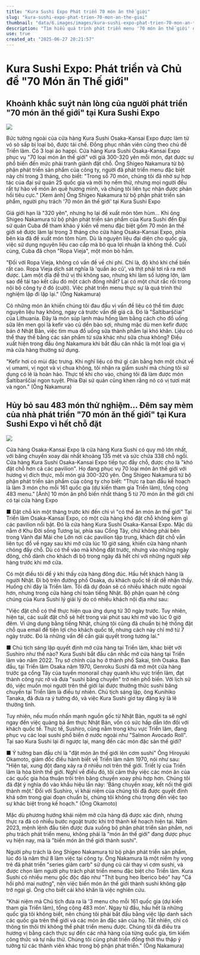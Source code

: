 ```yaml
---
title: "Kura Sushi Expo Phát triển 70 món ăn thế giới"
slug: "kura-sushi-expo-phat-trien-70-mon-an-the-gioi"
thumbnail: "data/6.images/images/kura-sushi-expo-phat-trien-70-mon-an-the-gioi.webp"
description: "Tìm hiểu quá trình phát triển menu '70 món ăn thế giới' độc đáo tại cửa hàng Kura Sushi ở Triển lãm Osaka, những thách thức và thành công."
use: true
created_at: "2025-06-27 20:21:57"
---
```


# Kura Sushi Expo: Phát triển và Chủ đề "70 Món ăn Thế giới"

## Khoảnh khắc suýt nản lòng của người phát triển "70 món ăn thế giới" tại Kura Sushi Expo

![](/images/20250627-00097305-president-000-2-view.webp)

Bức tường ngoài của cửa hàng Kura Sushi Osaka-Kansai Expo được làm từ vỏ sò sắp bị loại bỏ, được tái chế. Đồng phục nhân viên cũng theo chủ đề Triển lãm. Có 3 loại áo happi.
Cửa hàng Kura Sushi Osaka-Kansai Expo phục vụ "70 loại món ăn thế giới" với giá 300-320 yên mỗi món, đạt được sự phổ biến đến mức phải tranh giành đặt chỗ. Ông Shigeo Nakamura từ bộ phận phát triển sản phẩm của công ty, người đã phát triển menu đặc biệt này chỉ trong 3 tháng, cho biết: "Trong số 70 món, chúng tôi đã nhờ sự hợp tác của đại sứ quán 25 quốc gia và mời họ nếm thử, nhưng mọi người đều rất tự hào về món ăn quê hương mình, và chúng tôi liên tục nhận được phản hồi tiêu cực."
[Xem ảnh] Ông Shigeo Nakamura từ bộ phận phát triển sản phẩm, người phụ trách '70 món ăn thế giới' tại Kura Sushi Expo

Giá giới hạn là "320 yên", nhưng họ lại đề xuất món tôm hùm…
Khi ông Shigeo Nakamura từ bộ phận phát triển sản phẩm của Kura Sushi đến Đại sứ quán Cuba để tham khảo ý kiến về menu đặc biệt gồm 70 món ăn thế giới sẽ được làm lại trong 3 tháng cho cửa hàng Osaka-Kansai Expo, phía bên kia đã đề xuất món tôm hùm. Dù là nguyên liệu đại diện cho quốc gia, việc sử dụng nguyên liệu cao cấp mà bỏ qua lợi nhuận là không thể. Cuối cùng, Cuba đã chọn "Ropa Vieja", một món bò hầm.

"Đối với Ropa Vieja, không có vấn đề về chi phí. Chỉ là, độ khó khi chế biến rất cao. Ropa Vieja dịch sát nghĩa là 'quần áo cũ', và thịt phải tơi rã ra mới được. Làm một đĩa để thử vị thì không sao, nhưng khi làm số lượng lớn, làm sao để tái tạo kết cấu đó một cách đồng nhất? Lại có một chút rắc rối trong nội bộ công ty ở đó (cười). Việc phát triển menu thực sự là quá trình thử nghiệm lặp đi lặp lại." (Ông Nakamura)

Có những món ăn khiến chúng tôi đau đầu vì vấn đề liệu có thể tìm được nguyên liệu hay không, ngay cả trước vấn đề giá cả. Đó là "Šaltibarščiai" của Lithuania. Đây là món súp lạnh màu hồng làm bằng cách cho đồ uống sữa lên men gọi là kefir vào củ dền bào sợi, nhưng mặc dù men kefir được bán ở Nhật Bản, việc tìm mua đồ uống sữa thành phẩm lại khó khăn. Liệu có thể thay thế bằng các sản phẩm từ sữa khác như sữa chua không? Điều xuất hiện trong đầu ông Nakamura khi bắt đầu cân nhắc là một loại gia vị mà cửa hàng thường sử dụng.

"Kefir hơi có mùi đặc trưng. Khi nghĩ liệu có thứ gì cân bằng hơn một chút về vị umami, vị ngọt và vị chua không, tôi nhận ra giấm sushi mà chúng tôi sử dụng có lẽ là hoàn hảo. Thực tế khi cho vào, chúng tôi đã làm được món Šaltibarščiai ngon tuyệt. Phía Đại sứ quán cũng khen rằng nó có vị tươi mát và ngon." (Ông Nakamura)

## Hủy bỏ sau 483 món thử nghiệm… Đêm say mèm của nhà phát triển "70 món ăn thế giới" tại Kura Sushi Expo vì hết chỗ đặt

![](/images/20250627-00097304-president-000-2-view.webp)

Cửa hàng Osaka-Kansai Expo là cửa hàng Kura Sushi có quy mô lớn nhất, với băng chuyền xoay dài nhất khoảng 135 mét và sức chứa 338 chỗ ngồi.
Cửa hàng Kura Sushi Osaka-Kansai Expo tiếp tục đầy chỗ, được cho là "khó đặt chỗ hơn cả các pavilion". Họ đang phục vụ 70 loại món ăn thế giới với hương vị đích thực, mỗi món giá 300-320 yên. Ông Shigeo Nakamura từ bộ phận phát triển sản phẩm của công ty cho biết: "Thực ra ban đầu kế hoạch là làm 3 món cho mỗi 161 quốc gia (dự kiến tham gia Triển lãm), tổng cộng 483 menu."
[Ảnh] 10 món ăn phổ biến nhất tháng 5 từ 70 món ăn thế giới chỉ có tại cửa hàng Expo

■ Đặt chỗ kín một tháng trước khi đến chỉ vì "có thể ăn món ăn thế giới"
Tại Triển lãm Osaka-Kansai Expo, có một cửa hàng khó đặt chỗ không kém gì các pavilion nổi bật. Đó là cửa hàng Kura Sushi Osaka-Kansai Expo. Mặc dù nằm ở Khu Đời sống Tương lai, phía sau Cổng Tây, chứ không phải bên trong Vành đai Mái che Lớn nơi các pavilion tập trung, khách đặt chỗ vẫn liên tục đổ về ngay sau khi mở cửa lúc 10 giờ sáng, khiến cửa hàng nhanh chóng đầy chỗ. Dù có thể vào mà không đặt trước, nhưng vào những ngày đông, chỗ dành cho khách đi bộ trong ngày đã hết chỉ với những người xếp hàng trước khi mở cửa.

Có một điều tôi để ý khi thấy cửa hàng đông đúc. Hầu hết khách hàng là người Nhật. Đi bộ trên đường phố Osaka, du khách quốc tế rất dễ nhận thấy. Huống chi đây là Triển lãm. Tôi đã dự đoán sẽ có nhiều khách nước ngoài hơn, nhưng trong cửa hàng chỉ toàn tiếng Nhật. Bộ phận quan hệ công chúng của Kura Sushi lý giải lý do có nhiều khách nội địa như sau:

"Việc đặt chỗ có thể thực hiện qua ứng dụng từ 30 ngày trước. Tuy nhiên, hiện tại, các suất đặt chỗ sẽ hết trong vài phút sau khi mở vào lúc 0 giờ đêm. Vì ứng dụng bằng tiếng Nhật, chúng tôi cũng đã chuẩn bị hệ thống đặt chỗ qua email để tiện lợi cho khách quốc tế, nhưng cách này chỉ mở từ 7 ngày trước. Đó là những vấn đề cần giải quyết trong tương lai."

■ Chủ tịch sáng lập quyết định mở cửa hàng tại Triển lãm, khác biệt với Sushiro như thế nào?
Kura Sushi bắt đầu cân nhắc mở cửa hàng tại Triển lãm vào năm 2022. Trụ sở chính của họ ở thành phố Sakai, tỉnh Osaka. Ban đầu, tại Triển lãm Osaka năm 1970, Genroku Sushi đã mở một cửa hàng trước ga cổng Tây của tuyến monorail chạy quanh khu vực triển lãm, đạt thành công rực rỡ và đưa "sushi băng chuyền" trở nên phổ biến. Với lịch sử đó, việc muốn mọi người trên thế giới lại được thưởng thức sushi băng chuyền tại Triển lãm là điều tự nhiên. Chủ tịch sáng lập, ông Kunihiko Tanaka, đã đưa ra ý tưởng đó, và việc Kura Sushi giơ tay đăng ký là lẽ thường tình.

Tuy nhiên, nếu muốn nhấn mạnh nguồn gốc từ Nhật Bản, người ta sẽ nghĩ ngay đến việc quảng bá ẩm thực Nhật Bản, vốn có sức hấp dẫn lớn đối với khách quốc tế. Thực tế, Sushiro, cũng nằm trong khu vực Triển lãm, đang phục vụ các loại sushi phổ biến ở nước ngoài như "Salmon Avocado Roll". Tại sao Kura Sushi lại đi ngược lại, mang đến các món đặc sản thế giới?

■ Ý tưởng ban đầu chỉ là "đặt món ăn thế giới lên cơm sushi"
Ông Hiroyuki Okamoto, giám đốc điều hành biết về Triển lãm năm 1970, nói như sau:
"Hiện tại, xung đột đang xảy ra ở nhiều nơi trên thế giới. Triết lý của Triển lãm là hòa bình thế giới. Nghĩ về điều đó, tôi cảm thấy việc các món ăn của các quốc gia hòa thuận trôi trên băng chuyền xoay phù hợp hơn. Chúng tôi đã đặt ý nghĩa đó vào khẩu hiệu lần này: 'Băng chuyền xoay, kết nối thế giới thành một.' Đối với Sushiro, vì khái niệm của chúng tôi đã được quyết định khá sớm trong giai đoạn chuẩn bị, chúng tôi không chú trọng đến việc tạo sự khác biệt trong kế hoạch." (Ông Okamoto)

Mặc dù phương hướng khái niệm mở cửa hàng đã được xác định, nhưng thực ra đã có nhiều bước ngoặt trước khi trở thành kế hoạch hiện tại. Năm 2023, mệnh lệnh đầu tiên được đưa xuống bộ phận phát triển sản phẩm, nơi phụ trách phát triển menu, không phải là "món ăn thế giới" đang được phục vụ hiện nay, mà là "biến món ăn thế giới thành sushi".

Người phụ trách là ông Shigeo Nakamura từ bộ phận phát triển sản phẩm, lúc đó là năm thứ 8 làm việc tại công ty. Ông Nakamura là một niềm hy vọng trẻ đã phát triển "series giảm carb" sử dụng củ cải thay vì cơm sushi, và được chọn làm người phụ trách phát triển menu đặc biệt cho Triển lãm. Kura Sushi có nhiều menu gốc độc đáo như "Thịt bụng heo Iberico béo" hay "Cá hồi phô mai nướng", nên việc biến món ăn thế giới thành sushi không gặp trở ngại gì. Ông cho biết cái khó khăn là việc nghiên cứu.

"Khái niệm mà Chủ tịch đưa ra là '3 menu cho mỗi 161 quốc gia (dự kiến tham gia Triển lãm), tổng cộng 483 món'. Ngay từ đầu, hầu hết là những quốc gia tôi không biết, nên chúng tôi phải bắt đầu bằng việc lập danh sách các quốc gia trên thế giới và các món ăn đặc sản của họ. Tất nhiên, chỉ có thông tin thôi thì không thể phát triển menu được. Chúng tôi đã điều tra hương vị bằng cách thực sự đến các nhà hàng của từng quốc gia, tìm kiếm công thức và tự nấu thử. Chúng tôi cũng phát triển đồng thời thu thập ý tưởng từ các thành viên khác trong bộ phận phát triển." (Ông Nakamura)